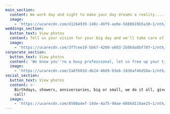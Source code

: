 ```yaml
---
main_section:
  content: We work day and night to make your day dreams a reality....
  image:
    - 'https://ucarecdn.com/d1264939-140c-49f9-ae0e-5680619b5a30~1/nth/0/'
weddings_section:
  button_text: View photos
  content: Tell us your vision for your big day and we'll take care of the rest...
  image:
    - 'https://ucarecdn.com/3f7cee19-5b67-4200-a683-2b9bda8bf787~1/nth/0/'
corporate_section:
  button_text: View photos
  content: 'We know you''re a busy professional, let us free up your time...'
  image:
    - 'https://ucarecdn.com/2a8f601d-db24-40d9-93eb-1036af46d58a~1/nth/0/'
social_section:
  button_text: View photos
  content: >-
    Birthdays, showers, anniversaries, big or small, we do it all, give us a
    call!
  image:
    - 'https://ucarecdn.com/8508a4ef-1dde-4a75-90ae-6666d118ae25~1/nth/0/'
---
```


